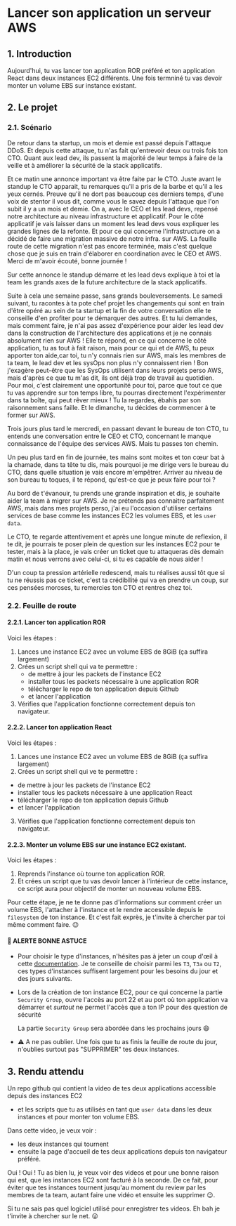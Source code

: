 # Lancer son application un serveur AWS

## 1. Introduction
Aujourd'hui, tu vas lancer ton application ROR préféré et ton application React dans deux instances EC2 différents.
Une fois termniné tu vas devoir monter un volume EBS sur instance existant.

## 2. Le projet
### 2.1. Scénario
De retour dans ta startup, un mois et demie est passé depuis l'attaque DDoS.
Et depuis cette attaque, tu n'as fait qu'entrevoir deux ou trois fois ton CTO.
Quant aux lead dev, ils passent la majorité de leur temps à faire de la veille et à améliorer la sécurité de la stack applicatifs.

Et ce matin une annonce important va être faite par le CTO.
Juste avant le standup le CTO apparait, tu remarques qu'il a pris de la barbe et qu'il a les yeux cernés.
Preuve qu'il ne dort pas beaucoup ces derniers temps, d'une voix de stentor il vous dit, comme vous le savez depuis l'attaque que l'on subit il y a un mois et demie. On a, avec le CEO et les lead devs, repensé notre architecture au niveau infrastructure et applicatif.
Pour le côté applicatif je vais laisser dans un moment les lead devs vous expliquer les grandes lignes de la refonte.
Et pour ce qui concerne l'infrastructure on a décidé de faire une migration massive de notre infra. sur AWS.
La feuille route de cette migration n'est pas encore terminée, mais c'est quelque chose que je suis en train d'élaborer en coordination avec le CEO et AWS.
Merci de m'avoir écouté, bonne journée !

Sur cette annonce le standup démarre et les lead devs explique à toi et la team les grands axes de la future architecture de la stack applicatifs.

Suite à cela une semaine passe, sans grands bouleversements. Le samedi suivant, tu racontes à ta pote chef projet les changements qui sont en train d'être opéré au sein de ta startup et la fin de votre conversation elle te conseille d'en profiter pour te démarquer des autres.
Et tu lui demandes, mais comment faire, je n'ai pas assez d'expérience pour aider les lead dev dans la construction de l'architecture des applications et je ne connais absolument rien sur AWS !
Elle te répond, en ce qui concerne le côté application, tu as tout à fait raison, mais pour ce qui et de AWS, tu peux apporter ton aide,car toi, tu n'y connais rien sur AWS, mais les membres de ta team, le lead dev et les sysOps non plus n'y connaissent rien !
Bon j'exagère peut-être que les SysOps utilisent dans leurs projets perso AWS, mais d'après ce que tu m'as dit, ils ont déjà trop de travail au quotidien.
Pour moi, c'est clairement une opportunité pour toi, parce que tout ce que tu vas apprendre sur ton temps libre, tu pourras directement l'expérimenter dans ta boîte, qui peut rêver mieux !
Tu la regardes, ébahis par son raisonnement sans faille. Et le dimanche, tu décides de commencer à te former sur AWS.

Trois jours plus tard le mercredi, en passant devant le bureau de ton CTO, tu entends une conversation entre le CEO et CTO, concernant le manque connaissance de l'équipe des services AWS. Mais tu passes ton chemin.

Un peu plus tard en fin de journée, tes mains sont moites et ton cœur bat à la chamade, dans ta tête tu dis, mais pourquoi je me dirige vers le bureau du CTO, dans quelle situation je vais encore m'empêtrer.
Arriver au niveau de son bureau tu toques, il te répond, qu'est-ce que je peux faire pour toi ?

Au bord de t'évanouir, tu prends une grande inspiration et dis, je souhaite aider la team à migrer sur AWS.
Je ne prétends pas connaitre parfaitement AWS, mais dans mes projets perso, j'ai eu l'occasion d'utiliser certains services de base comme les instances EC2 les volumes EBS, et les `user data`.

Le CTO, te regarde attentivement et après une longue minute de reflexion, il te dit,
je pourrais te poser plein de question sur les instances EC2 pour te tester, mais à la place,
je vais créer un ticket que tu attaqueras dès demain matin et nous verrons avec celui-ci, si tu es capable de nous aider !

D'un coup ta pression artérielle redescend, mais tu réalises aussi tôt que si tu ne réussis pas ce ticket, 
c'est ta crédibilité qui va en prendre un coup, sur ces pensées moroses, tu remercies ton CTO et rentres chez toi.


### 2.2. Feuille de route
#### 2.2.1. Lancer ton application ROR
Voici les étapes : 
1. Lances une instance EC2 avec un volume EBS de 8GiB (ça suffira largement)
2. Crées un script shell qui va te permettre :
   - de mettre à jour les packets de l'instance EC2
   - installer tous les packets nécessaire à une application ROR
   - télécharger le repo de ton application depuis Github
   - et lancer l'application
3. Vérifies que l'application fonctionne correctement depuis ton navigateur.

#### 2.2.2. Lancer ton application React
Voici les étapes :
1. Lances une instance EC2 avec un volume EBS de 8GiB (ça suffira largement)
2. Crées un script shell qui ve te permettre :
  - de mettre à jour les packets de l'instance EC2
  - installer tous les packets nécessaire à une application React
  - télécharger le repo de ton application depuis Github
  - et lancer l'application
3. Vérifies que l'application fonctionne correctement depuis ton navigateur.

#### 2.2.3. Monter un volume EBS sur une instance EC2 existant.
Voici les étapes : 
1. Reprends l'instance où tourne ton application ROR.
2. Et crées un script que tu vas devoir lancer à l'intérieur de cette instance, ce script aura pour objectif de monter un nouveau volume EBS.

Pour cette étape, je ne te donne pas d'informations sur comment créer un volume EBS, l'attacher à l'instance et le rendre accessible depuis le `filesystem` de ton instance. Et c'est fait exprès, je t'invite à chercher par toi même comment faire. 😉


#### 🚀 ALERTE BONNE ASTUCE
- Pour choisir le type d'instances, n'hésites pas à jeter un coup d'œil à cette [documentation](https://aws.amazon.com/fr/ec2/instance-types/).
  Je te conseille de choisir parmi les `T3`, `T3a` ou `T2`, ces types d'instances suffisent largement pour les besoins du jour et des jours suivants.

- Lors de la création de ton instance EC2, pour ce qui concerne la partie `Security Group`, ouvre l'accès au port 22 et au port où ton application va  
  démarrer et *surtout* ne permet l'accès que a ton IP pour des question de sécurité
  
  La partie `Security Group` sera abordée dans les prochains jours :smile:


- :warning: A ne pas oublier.
  Une fois que tu as finis la feuille de route du jour, n'oublies surtout pas "SUPPRIMER" tes deux instances.

## 3. Rendu attendu
Un repo github qui contient la video de tes deux applications accessible depuis des instances EC2 
- et les scripts que tu as utilisés en tant que `user data` dans les deux instances et pour monter ton volume EBS.

Dans cette video, je veux voir :
- les deux instances qui tournent
- ensuite la page d'accueil de tes deux applications depuis ton navigateur préféré.


Oui ! Oui ! Tu as bien lu, je veux voir des videos et pour une bonne raison qui est, que les instances EC2 sont facturé à la seconde.
De ce fait, pour éviter que tes instances tournent jusqu'au moment du review par les membres de ta team, autant faire une vidéo et ensuite les supprimer :wink:.

Si tu ne sais pas quel logiciel utilisé pour enregistrer tes videos. Eh bah je t'invite à chercher sur le net. 😜
